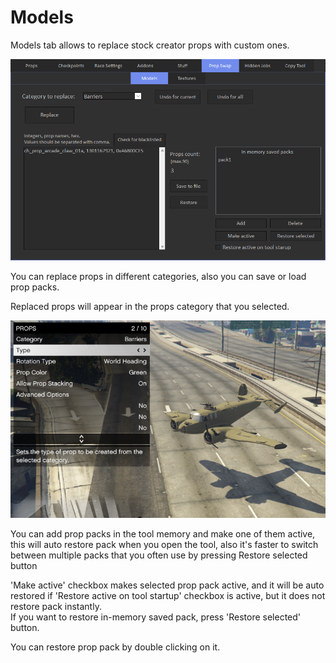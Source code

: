 # Models

Models tab allows to replace stock creator props with custom ones.

![Img1](../../assets/images/prop-swap/img01.png)

You can replace props in different categories, also you can save or load prop packs.

Replaced props will appear in the props category that you selected.

![Img2](../../assets/images/prop-swap/img02.png)

You can add prop packs in the tool memory and make one of them active, this will auto restore pack when you open the tool,
also it's faster to switch between multiple packs that you often use by pressing Restore selected button

'Make active' checkbox makes selected prop pack active, and it will be auto restored if 'Restore active on tool startup' checkbox is active, but it does not restore pack instantly.<br>
If you want to restore in-memory saved pack, press 'Restore selected' button.

You can restore prop pack by double clicking on it.